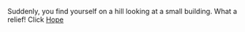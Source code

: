 Suddenly, you find yourself on a hill looking at a small building.  What a relief! Click [Hope](https://github.com/udacity/create-your-own-adventure/blob/master/english/disney/disney.md)
